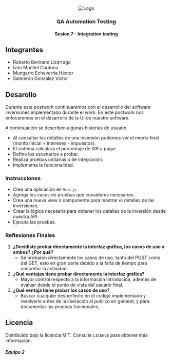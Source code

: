 <!-- PROJECT LOGO -->
<br />
<p align="center">
  <a>
    <img src="https://upload.wikimedia.org/wikipedia/commons/4/43/Cognizant_logo_2022.svg" alt="Logo">
  </a>

<h3 align="center">QA Automation Testing</h3>
<h4 align="center">Sesion 7 - Integration testing</h4>

## Integrantes

* Roberto Bertrand Lizárraga
* Iván Montiel Cardona
* Mungarro Echeverría Héctor
* Salmerón González Victor

## Desarollo

Durante este postwork continuaremos con el desarrollo del software inversiones implementado durante el work. En este postwork nos enfocaremos en el desarrollo de la UI de nuestro software.

A continuación se describen algunas historias de usuario

* Al consultar los detalles de una inversión podemos ver el monto final (monto inicial + intereses - impuestos).
* El sistema calculará el porcentaje de ISR a pagar.
* Define los escenarios a probar.
* Realiza pruebas unitarias o de integración.
* Implementa la funcionalidad.

### Instrucciones

* Crea una aplicación en `Vue.js`
* Agrega los casos de pruebas que consideres necesarios.
* Crea una nueva view o componente para mostrar el detalles de las inversiones.
* Crear la lógica necesaria para obtener los detalles de la inversión desde nuestra API.
* Ejecuta las pruebas.

### Reflexiones Finales

1. **¿Decidiste probar directamente la interfaz gráfica, los casos de uso o ambos? ¿Por qué?**
   * Se probaron directamente los casos de uso, tanto del POST como del GET, esto en gran parte debido a la falta de tiempo para concretar la actividad.
3. **¿Qué ventajas tiene probar directamente la interfaz gráfica?**
   * Mayor control respecto a la información introducida, además de evaluar desde el punto de vista del usuario final.
5. **¿Qué ventaja tiene probar los casos de uso?**
   * Buscar cualquier desperfecto en el codigo implementado y resolverlo antes de la liberación al publico en general, y para documentar las pruebas funcionales.

## Licencia
Distribuido bajo la licencia MIT. Consulte `LICENCE` para obtener más información.

##### Equipo 2

